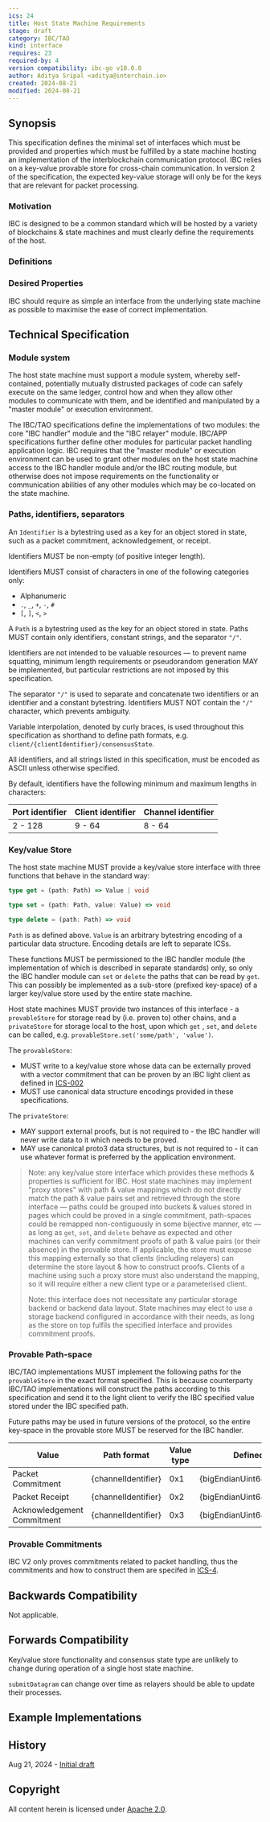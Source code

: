 ```yaml
---
ics: 24
title: Host State Machine Requirements
stage: draft
category: IBC/TAO
kind: interface
requires: 23
required-by: 4
version compatibility: ibc-go v10.0.0
author: Aditya Sripal <aditya@interchain.io>
created: 2024-08-21
modified: 2024-08-21
---
```


## Synopsis

This specification defines the minimal set of interfaces which must be provided and properties which must be fulfilled by a state machine hosting an implementation of the interblockchain communication protocol. IBC relies on a key-value provable store for cross-chain communication. In version 2 of the specification, the expected key-value storage will only be for the keys that are relevant for packet processing.

### Motivation

IBC is designed to be a common standard which will be hosted by a variety of blockchains & state machines and must clearly define the requirements of the host.

### Definitions

### Desired Properties

IBC should require as simple an interface from the underlying state machine as possible to maximise the ease of correct implementation.

## Technical Specification

### Module system

The host state machine must support a module system, whereby self-contained, potentially mutually distrusted packages of code can safely execute on the same ledger, control how and when they allow other modules to communicate with them, and be identified and manipulated by a "master module" or execution environment.

The IBC/TAO specifications define the implementations of two modules: the core "IBC handler" module and the "IBC relayer" module. IBC/APP specifications further define other modules for particular packet handling application logic. IBC requires that the "master module" or execution environment can be used to grant other modules on the host state machine access to the IBC handler module and/or the IBC routing module, but otherwise does not impose requirements on the functionality or communication abilities of any other modules which may be co-located on the state machine.

### Paths, identifiers, separators

An `Identifier` is a bytestring used as a key for an object stored in state, such as a packet commitment, acknowledgement, or receipt.

Identifiers MUST be non-empty (of positive integer length).

Identifiers MUST consist of characters in one of the following categories only:

- Alphanumeric
- `.`, `_`, `+`, `-`, `#`
- `[`, `]`, `<`, `>`

A `Path` is a bytestring used as the key for an object stored in state. Paths MUST contain only identifiers, constant strings, and the separator `"/"`.

Identifiers are not intended to be valuable resources — to prevent name squatting, minimum length requirements or pseudorandom generation MAY be implemented, but particular restrictions are not imposed by this specification.

The separator `"/"` is used to separate and concatenate two identifiers or an identifier and a constant bytestring. Identifiers MUST NOT contain the `"/"` character, which prevents ambiguity.

Variable interpolation, denoted by curly braces, is used throughout this specification as shorthand to define path formats, e.g. `client/{clientIdentifier}/consensusState`.

All identifiers, and all strings listed in this specification, must be encoded as ASCII unless otherwise specified.

By default, identifiers have the following minimum and maximum lengths in characters:

| Port identifier | Client identifier | Channel identifier |
| --------------- | ----------------- | ------------------ |
| 2 - 128         | 9 - 64            | 8 - 64             |

### Key/value Store

The host state machine MUST provide a key/value store interface 
with three functions that behave in the standard way:

```typescript
type get = (path: Path) => Value | void
```

```typescript
type set = (path: Path, value: Value) => void
```

```typescript
type delete = (path: Path) => void
```

`Path` is as defined above. `Value` is an arbitrary bytestring encoding of a particular data structure. Encoding details are left to separate ICSs.

These functions MUST be permissioned to the IBC handler module (the implementation of which is described in separate standards) only, so only the IBC handler module can `set` or `delete` the paths that can be read by `get`. This can possibly be implemented as a sub-store (prefixed key-space) of a larger key/value store used by the entire state machine.

Host state machines MUST provide two instances of this interface -
a `provableStore` for storage read by (i.e. proven to) other chains,
and a `privateStore` for storage local to the host, upon which `get`
, `set`, and `delete` can be called, e.g. `provableStore.set('some/path', 'value')`.

The `provableStore`:

- MUST write to a key/value store whose data can be externally proved with a vector commitment that can be proven by an IBC light client as defined in [ICS-002](../ics-002-client-semantics/README.md)
- MUST use canonical data structure encodings provided in these specifications.

The `privateStore`:

- MAY support external proofs, but is not required to - the IBC handler will never write data to it which needs to be proved.
- MAY use canonical proto3 data structures, but is not required to - it can use
  whatever format is preferred by the application environment.

> Note: any key/value store interface which provides these methods & properties is sufficient for IBC. Host state machines may implement "proxy stores" with path & value mappings which do not directly match the path & value pairs set and retrieved through the store interface — paths could be grouped into buckets & values stored in pages which could be proved in a single commitment, path-spaces could be remapped non-contiguously in some bijective manner, etc — as long as `get`, `set`, and `delete` behave as expected and other machines can verify commitment proofs of path & value pairs (or their absence) in the provable store. If applicable, the store must expose this mapping externally so that clients (including relayers) can determine the store layout & how to construct proofs. Clients of a machine using such a proxy store must also understand the mapping, so it will require either a new client type or a parameterised client.
>
> Note: this interface does not necessitate any particular storage backend or backend data layout. State machines may elect to use a storage backend configured in accordance with their needs, as long as the store on top fulfils the specified interface and provides commitment proofs.

### Provable Path-space

IBC/TAO implementations MUST implement the following paths for the `provableStore` in the exact format specified. This is because counterparty IBC/TAO implementations will construct the paths according to this specification and send it to the light client to verify the IBC specified value stored under the IBC specified path.

Future paths may be used in future versions of the protocol, so the entire key-space in the provable store MUST be reserved for the IBC handler.

| Value                      | Path format                                       | Value type | Defined in                           |
| -------------------------- | ------------------------------------------------- | ---------- | ------------------------------------ |
| Packet Commitment          | {channelIdentifier}|0x1|{bigEndianUint64Sequence} | bytes      | [ICS 4](../ics-004-channel-and-packet-semantics) |
| Packet Receipt             | {channelIdentifier}|0x2|{bigEndianUint64Sequence} | bytes      | [ICS 4](../ics-004-channel-and-packet-semantics) |
| Acknowledgement Commitment | {channelIdentifier}|0x3|{bigEndianUint64Sequence} | bytes      | [ICS 4](../ics-004-channel-and-packet-semantics) |

### Provable Commitments

IBC V2 only proves commitments related to packet handling, thus the commitments and how to construct them are specifed in [ICS-4](../ics-004-channel-and-packet-semantics/PACKET.md).

## Backwards Compatibility

Not applicable.

## Forwards Compatibility

Key/value store functionality and consensus state type are unlikely to change during operation of a single host state machine.

`submitDatagram` can change over time as relayers should be able to update their processes.

## Example Implementations

## History

Aug 21, 2024 - [Initial draft](https://github.com/cosmos/ibc/pull/1144)

## Copyright

All content herein is licensed under [Apache 2.0](https://www.apache.org/licenses/LICENSE-2.0).
